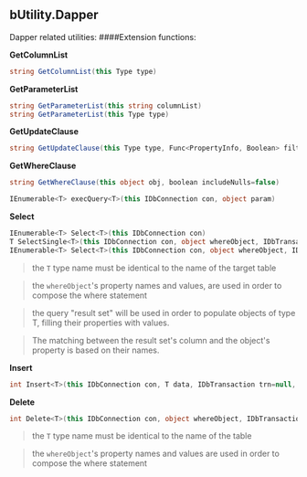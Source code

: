 ## bUtility.Dapper
Dapper related utilities:
####Extension functions:

**GetColumnList**
```c#
string GetColumnList(this Type type)
```

**GetParameterList**
```c#
string GetParameterList(this string columnList)
string GetParameterList(this Type type)
```

**GetUpdateClause**
```c#
string GetUpdateClause(this Type type, Func<PropertyInfo, Boolean> filter = null)
```

**GetWhereClause**
```c#
string GetWhereClause(this object obj, boolean includeNulls=false)
```

```c#
IEnumerable<T> execQuery<T>(this IDbConnection con, object param)
```

**Select**
```c#
IEnumerable<T> Select<T>(this IDbConnection con)
T SelectSingle<T>(this IDbConnection con, object whereObject, IDbTransaction trn = null, bool buffered=true, int? timeout = 0, CommandType? commandType = null)
IEnumerable<T> Select<T>(this IDbConnection con, object whereObject, IDbTransaction trn = null, bool buffered = true, int? timeout = 0, CommandType? commandType = null)
```
> the `T` type name must be identical to the name of the target table

> the `whereObject`'s property names and values, are used in order to compose the where statement

> the query "result set" will be used in order to populate objects of type T, filling their properties with values. 

> The matching between the result set's column and the object's property is based on their names.

**Insert**
```c#
int Insert<T>(this IDbConnection con, T data, IDbTransaction trn=null, int? timeout=0, CommandType? commandType=null)
```

**Delete**
```c#
int Delete<T>(this IDbConnection con, object whereObject, IDbTransaction trn = null, int? timeout = 0, CommandType? commandType = null)
```
> the `T` type name must be identical to the name of the table

> the `whereObject`'s property names and values are used in order to compose the where statement
